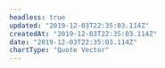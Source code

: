 ```yaml
---
headless: true
updated: "2019-12-03T22:35:03.114Z"
createdAt: "2019-12-03T22:35:03.114Z"
date: "2019-12-03T22:35:03.114Z"
chartType: "Quote Vector"
---
```

